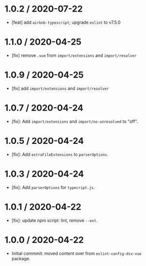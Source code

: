 1.0.2 / 2020-07-22
==================

- [feat] add `airbnb-typescript`; upgrade `eslint` to v7.5.0

1.1.0 / 2020-04-25
==================

- [fix] remove `.vue` from `import/extensions` and `import/resolver`

1.0.9 / 2020-04-25
==================

- [fix] add `import/extensions` and `import/resolver`

1.0.7 / 2020-04-24
==================

- [fix]: Add `import/extensions` and `import/no-unresolved` to "off".

1.0.5 / 2020-04-24
==================

- [fix]: Add `extraFileExtensions` to `parserOptions`.

1.0.3 / 2020-04-24
==================

- [fix]: Add `parserOptions` for `typecript.js`.

1.0.1 / 2020-04-22
==================

- [fix]: update npm script: lint, remove `--ext`.

1.0.0 / 2020-04-22
==================

- Initial commmit: moved content over from `eslint-config-dsx-vue` package.
